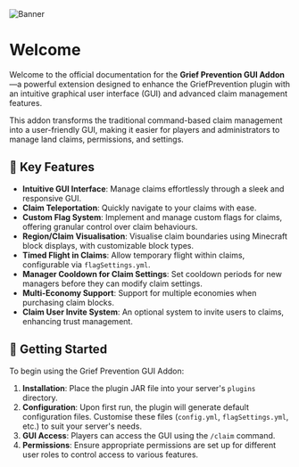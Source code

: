 <img src='https://api.mcbanners.com/banner/saved/EYRfzXetZfvRpZ.png' alt='Banner' />

# Welcome

Welcome to the official documentation for the **Grief Prevention GUI Addon**—a powerful extension designed to enhance the GriefPrevention plugin with an intuitive graphical user interface (GUI) and advanced claim management features.​

This addon transforms the traditional command-based claim management into a user-friendly GUI, making it easier for players and administrators to manage land claims, permissions, and settings.&#x20;

## 🌟 Key Features&#x20;

* **Intuitive GUI Interface**: Manage claims effortlessly through a sleek and responsive GUI.​
* **Claim Teleportation**: Quickly navigate to your claims with ease.​
* **Custom Flag System**: Implement and manage custom flags for claims, offering granular control over claim behaviours.​
* **Region/Claim Visualisation**: Visualise claim boundaries using Minecraft block displays, with customizable block types.
* **Timed Flight in Claims**: Allow temporary flight within claims, configurable via `flagSettings.yml`.​
* **Manager Cooldown for Claim Settings**: Set cooldown periods for new managers before they can modify claim settings.​
* **Multi-Economy Support**: Support for multiple economies when purchasing claim blocks.​
* **Claim User Invite System**: An optional system to invite users to claims, enhancing trust management.&#x20;

## 📖 Getting Started&#x20;

To begin using the Grief Prevention GUI Addon:

1. **Installation**: Place the plugin JAR file into your server's `plugins` directory.​
2. **Configuration**: Upon first run, the plugin will generate default configuration files. Customise these files (`config.yml`, `flagSettings.yml`, etc.) to suit your server's needs.​
3. **GUI Access**: Players can access the GUI using the `/claim` command.​
4. **Permissions**: Ensure appropriate permissions are set up for different user roles to control access to various features.&#x20;
